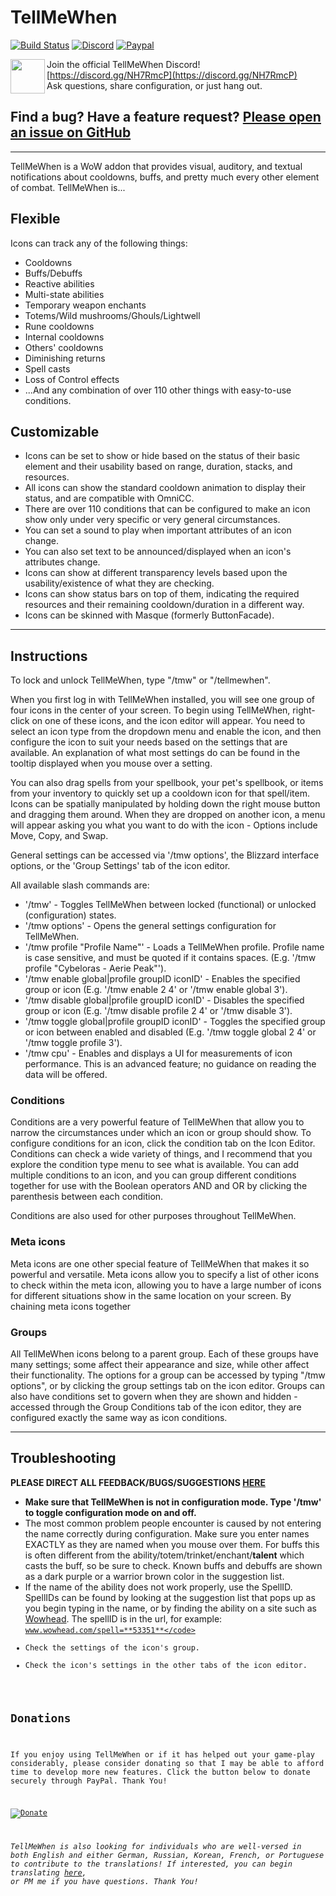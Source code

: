 # TellMeWhen

[![Build Status](https://dev.azure.com/Cybeloras/TellMeWhen/_apis/build/status/TellMeWhen?branchName=master)](https://dev.azure.com/Cybeloras/TellMeWhen/_build/latest?definitionId=1&branchName=master)
[![Discord](https://img.shields.io/discord/546941305264275456?color=%237289da&label=Discord&logo=Discord)](https://discord.gg/NH7RmcP)
[![Paypal](https://img.shields.io/badge/Paypal-Donate-Blue?logo=Paypal)](https://www.paypal.com/cgi-bin/webscr?return=http%3A%2F%2Fwow.curseforge.com%2Fprojects%2Ftellmewhen&cn=Add+special+instructions+to+the+addon+author%28s%29&business=ascott18%40msn.com&bn=PP-DonationsBF%3Abtn_donateCC_LG.gif%3ANonHosted&cancel_return=http%3A%2F%2Fwow.curseforge.com%2Fprojects%2Ftellmewhen&lc=US&item_name=TellMeWhen+%28from+Curse.com%29&cmd=_donations&rm=1&no_shipping=1&currency_code=USD)

<img align="left" src="https://discordapp.com/assets/f8389ca1a741a115313bede9ac02e2c0.svg" width="55"/> Join the official TellMeWhen Discord!  [https://discord.gg/NH7RmcP](https://discord.gg/NH7RmcP)
<br>
Ask questions, share configuration, or just hang out.
<br>

## Find a bug? Have a feature request? [Please open an issue on GitHub](https://github.com/ascott18/TellMeWhen/issues)


----
TellMeWhen is a WoW addon that provides visual, auditory, and textual notifications about cooldowns, buffs, and pretty much every other element of combat. TellMeWhen is...

## Flexible

Icons can track any of the following things:

*   Cooldowns
*   Buffs/Debuffs
*   Reactive abilities
*   Multi-state abilities
*   Temporary weapon enchants
*   Totems/Wild mushrooms/Ghouls/Lightwell
*   Rune cooldowns
*   Internal cooldowns
*   Others' cooldowns
*   Diminishing returns
*   Spell casts
*   Loss of Control effects
*   ...And any combination of over 110 other things with easy-to-use conditions.

## Customizable

*   Icons can be set to show or hide based on the status of their basic element and their usability based on range, duration, stacks, and resources.
*   All icons can show the standard cooldown animation to display their status, and are compatible with OmniCC.
*   There are over 110 conditions that can be configured to make an icon show only under very specific or very general circumstances.
*   You can set a sound to play when important attributes of an icon change.
*   You can also set text to be announced/displayed when an icon's attributes change.
*   Icons can show at different transparency levels based upon the usability/existence of what they are checking.
*   Icons can show status bars on top of them, indicating the required resources and their remaining cooldown/duration in a different way.
*   Icons can be skinned with Masque (formerly ButtonFacade).

* * *


## Instructions

To lock and unlock TellMeWhen, type "/tmw" or "/tellmewhen".

When you first log in with TellMeWhen installed, you will see one group of four icons in the center of your screen. To begin using TellMeWhen, right-click on one of these icons, and the icon editor will appear. You need to select an icon type from the dropdown menu and enable the icon, and then configure the icon to suit your needs based on the settings that are available. An explanation of what most settings do can be found in the tooltip displayed when you mouse over a setting.

You can also drag spells from your spellbook, your pet's spellbook, or items from your inventory to quickly set up a cooldown icon for that spell/item. Icons can be spatially manipulated by holding down the right mouse button and dragging them around. When they are dropped on another icon, a menu will appear asking you what you want to do with the icon - Options include Move, Copy, and Swap.

General settings can be accessed via '/tmw options', the Blizzard interface options, or the 'Group Settings' tab of the icon editor.

All available slash commands are:

*   '/tmw' - Toggles TellMeWhen between locked (functional) or unlocked (configuration) states.
*   '/tmw options' - Opens the general settings configuration for TellMeWhen.
*   '/tmw profile "Profile Name"' - Loads a TellMeWhen profile. Profile name is case sensitive, and must be quoted if it contains spaces. (E.g. '/tmw profile "Cybeloras - Aerie Peak"').
*   '/tmw enable global|profile groupID iconID' - Enables the specified group or icon (E.g. '/tmw enable 2 4' or '/tmw enable global 3').
*   '/tmw disable global|profile groupID iconID' - Disables the specified group or icon (E.g. '/tmw disable profile 2 4' or '/tmw disable 3').
*   '/tmw toggle global|profile groupID iconID' - Toggles the specified group or icon between enabled and disabled (E.g. '/tmw toggle global 2 4' or '/tmw toggle profile 3').
*   '/tmw cpu' - Enables and displays a UI for measurements of icon performance. This is an advanced feature; no guidance on reading the data will be offered.

### Conditions

Conditions are a very powerful feature of TellMeWhen that allow you to narrow the circumstances under which an icon or group should show. To configure conditions for an icon, click the condition tab on the Icon Editor. Conditions can check a wide variety of things, and I recommend that you explore the condition type menu to see what is available. You can add multiple conditions to an icon, and you can group different conditions together for use with the Boolean operators AND and OR by clicking the parenthesis between each condition.

Conditions are also used for other purposes throughout TellMeWhen.

### Meta icons

Meta icons are one other special feature of TellMeWhen that makes it so powerful and versatile. Meta icons allow you to specify a list of other icons to check within the meta icon, allowing you to have a large number of icons for different situations show in the same location on your screen. By chaining meta icons together

### Groups

All TellMeWhen icons belong to a parent group. Each of these groups have many settings; some affect their appearance and size, while other affect their functionality. The options for a group can be accessed by typing "/tmw options", or by clicking the group settings tab on the icon editor. Groups can also have conditions set to govern when they are shown and hidden - accessed through the Group Conditions tab of the icon editor, they are configured exactly the same way as icon conditions.

* * *

## Troubleshooting

**PLEASE DIRECT ALL FEEDBACK/BUGS/SUGGESTIONS [HERE](https://github.com/ascott18/TellMeWhen/issues)**

*   **Make sure that TellMeWhen is not in configuration mode. Type '/tmw' to toggle configuration mode on and off.**
*   The most common problem people encounter is caused by not entering the name correctly during configuration. Make sure you enter names EXACTLY as they are named when you mouse over them. For buffs this is often different from the ability/totem/trinket/enchant/**talent** which casts the buff, so be sure to check. Known buffs and debuffs are shown as a dark purple or a warrior brown color in the suggestion list.
*   If the name of the ability does not work properly, use the SpellID. SpellIDs can be found by looking at the suggestion list that pops up as you begin typing in the name, or by finding the ability on a site such as [Wowhead](http://www.wowhead.com). The spellID is in the url, for example: <code>www.wowhead.com/spell=**53351**</code>
*   Check the settings of the icon's group.
*   Check the icon's settings in the other tabs of the icon editor.

## Donations

If you enjoy using TellMeWhen or if it has helped out your game-play considerably, please consider donating so that I may be able to afford time to develop more new features. Click the button below to donate securely through PayPal. Thank You!

[![Donate](https://www.paypalobjects.com/en_US/i/btn/btn_donate_LG.gif "Donate")](https://www.paypal.com/cgi-bin/webscr?return=http%3A%2F%2Fwow.curseforge.com%2Fprojects%2Ftellmewhen&cn=Add+special+instructions+to+the+addon+author%28s%29&business=ascott18%40msn.com&bn=PP-DonationsBF%3Abtn_donateCC_LG.gif%3ANonHosted&cancel_return=http%3A%2F%2Fwow.curseforge.com%2Fprojects%2Ftellmewhen&lc=US&item_name=TellMeWhen+%28from+Curse.com%29&cmd=_donations&rm=1&no_shipping=1&currency_code=USD)

_TellMeWhen is also looking for individuals who are well-versed in both English and either German, Russian, Korean, French, or Portuguese to contribute to the translations! If interested, you can begin translating [here](http://wow.curseforge.com/addons/tellmewhen/localization/), or PM me if you have questions. Thank You!_

